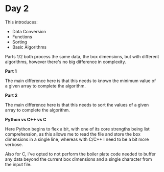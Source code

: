 # Day 2

This introduces:
- Data Conversion
- Functions
- Sorting
- Basic Algorithms

Parts 1/2 both process the same data, the box dimensions, but with different algorithms, however there's no big difference in complexity.

**Part 1**

The main difference here is that this needs to known the minimum value of a given array to complete the algorithm.

**Part 2**

The main difference here is that this needs to sort the values of a given array to complete the algorithm.

**Python vs C++ vs C**

Here Python begins to flex a bit, with one of its core strengths being list comprehension, as this allows me to read the file and store the box dimensions in a single line, whereas with C/C++ I need to be a bit more verbose.

Also for C, I've opted to not perform the boiler plate code needed to buffer any data beyond the current box dimensions and a single character from the input file.
